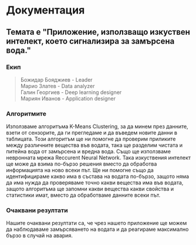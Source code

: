 # Документация

## Темата е "Приложение, използващо изкуствен интелект, което сигнализира за замърсена вода."

### Екип
> Божидар Бояджиев - Leader<br/>
> Марио Златев - Data analyzer<br/>
> Галин Георгиев - Deep learning designer<br/>
> Мариян Иванов - Application designer<br/>

### Алгоритмите
Използваме алгоритъма K-Means Clustering, за да минем през данните, взети от сензорите, да ги прегледаме и да въведем новите данни в таблицата. Този алгоритъм ще ни помогне да проверим приликите между различните вещества във водата, така ще разделим чистата и питейна вода от замърсена и вредна вода. Също ще използваме невронната мрежа Reccurent Neural Network. Така изкуствения интелект ще може да взима по-бързо решения вместо да обработва информацията на ново всеки път. Ще ни помогне също да идентифицираме какво има в състава на водата по-бързо, защото няма да има нужда да проверяваме точно какви вещества има във водата, защото алгоритъма ще запомни какви вещества какви свойства и статистики имат, вместо да обработваме данните всеки път.

### Очаквани резултати

Нашите очаквани резултати са, че чрез нашето приложение ще можем да наблюдаваме замърсяването на водата и да реагираме максимално бързо в случай на авария.
